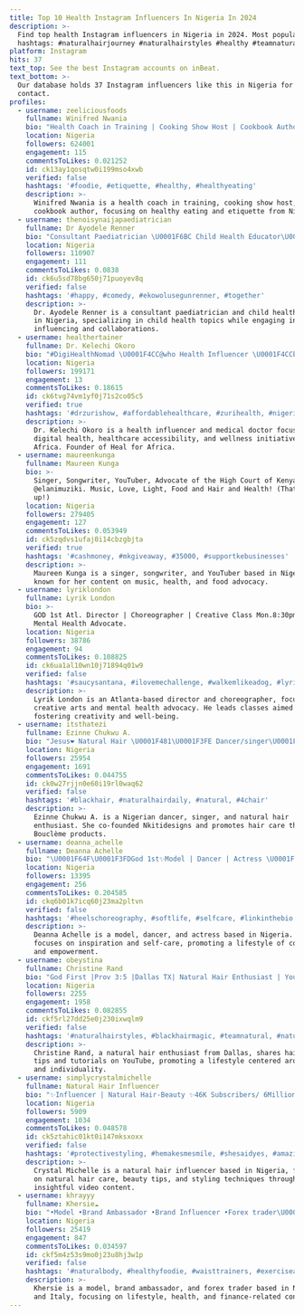 ```yaml
---
title: Top 10 Health Instagram Influencers In Nigeria In 2024
description: >-
  Find top health Instagram influencers in Nigeria in 2024. Most popular
  hashtags: #naturalhairjourney #naturalhairstyles #healthy #teamnatural.
platform: Instagram
hits: 37
text_top: See the best Instagram accounts on inBeat.
text_bottom: >-
  Our database holds 37 Instagram influencers like this in Nigeria for you to
  contact.
profiles:
  - username: zeeliciousfoods
    fullname: Winifred Nwania
    bio: "Health Coach in Training | Cooking Show Host | Cookbook Author\U0001F4DA| Etiquette Queen | YouTuber ONLY EMAIL \U0001F449\U0001F3FD info@zeeliciousfoods.com ORDER MY COOKBOOK\U0001F447\U0001F3FD"
    location: Nigeria
    followers: 624001
    engagement: 115
    commentsToLikes: 0.021252
    id: ck13ay1qosqtw0i199mso4xwb
    verified: false
    hashtags: '#foodie, #etiquette, #healthy, #healthyeating'
    description: >-
      Winifred Nwania is a health coach in training, cooking show host, and
      cookbook author, focusing on healthy eating and etiquette from Nigeria.
  - username: thenoisynaijapaediatrician
    fullname: Dr Ayodele Renner
    bio: "Consultant Paediatrician \U0001F6BC Child Health Educator\U0001F3A4 Brand Influencer\U0001F958 Large Engaged Audience\U0001F399️ Collabs or Biz talk 2 @theoracleva Ads @philip_naijaboi"
    location: Nigeria
    followers: 110907
    engagement: 111
    commentsToLikes: 0.0838
    id: ck6u5sd78bg650j71puoyev8q
    verified: false
    hashtags: '#happy, #comedy, #ekowolusegunrenner, #together'
    description: >-
      Dr. Ayodele Renner is a consultant paediatrician and child health educator
      in Nigeria, specializing in child health topics while engaging in brand
      influencing and collaborations.
  - username: healthertainer
    fullname: Dr. Kelechi Okoro
    bio: "#DigiHealthNomad \U0001F4CC@who Health Influencer \U0001F4CCbrand ambassador @zurihealth_ng \U0001F3A4MDOnTheMIC \U0001F478 @drkelechiokoro \U0001F4CCfounder @healforafrica @healthhubafrica"
    location: Nigeria
    followers: 199171
    engagement: 13
    commentsToLikes: 0.18615
    id: ck6tvg74vm1yf0j71s2co05c5
    verified: true
    hashtags: '#drzurishow, #affordablehealthcare, #zurihealth, #nigeria'
    description: >-
      Dr. Kelechi Okoro is a health influencer and medical doctor focused on
      digital health, healthcare accessibility, and wellness initiatives in
      Africa. Founder of Heal for Africa.
  - username: maureenkunga
    fullname: Maureen Kunga
    bio: >-
      Singer, Songwriter, YouTuber, Advocate of the High Court of Kenya. 1 of
      @elanimuziki. Music, Love, Light, Food and Hair and Health! (That sums it
      up!)
    location: Nigeria
    followers: 279405
    engagement: 127
    commentsToLikes: 0.053949
    id: ck5zqdvs1ufaj0i14cbzgbjta
    verified: true
    hashtags: '#cashmoney, #mkgiveaway, #35000, #supportkebusinesses'
    description: >-
      Maureen Kunga is a singer, songwriter, and YouTuber based in Nigeria,
      known for her content on music, health, and food advocacy.
  - username: lyriklondon
    fullname: Lyrik London
    bio: >-
      GOD 1st Atl. Director | Choreographer | Creative Class Mon.8:30pm/Thrs.6pm
      Mental Health Advocate.
    location: Nigeria
    followers: 38786
    engagement: 94
    commentsToLikes: 0.108825
    id: ck6ua1al10wn10j71894q01w9
    verified: false
    hashtags: '#saucysantana, #ilovemechallenge, #walkemlikeadog, #lyriklondononlineclass'
    description: >-
      Lyrik London is an Atlanta-based director and choreographer, focusing on
      creative arts and mental health advocacy. He leads classes aimed at
      fostering creativity and well-being.
  - username: itsthatezi
    fullname: Ezinne Chukwu A.
    bio: "Jesus❤️ Natural Hair \U0001F481\U0001F3FE Dancer/singer\U0001F648 Co-founder of @nkitidesigns @chinedu13 \U0001F48D Bouclème - EZI15 for 15% off"
    location: Nigeria
    followers: 25954
    engagement: 1691
    commentsToLikes: 0.044755
    id: ck0w27rjjn0e60i19rl0waq62
    verified: false
    hashtags: '#blackhair, #naturalhairdaily, #natural, #4chair'
    description: >-
      Ezinne Chukwu A. is a Nigerian dancer, singer, and natural hair
      enthusiast. She co-founded Nkitidesigns and promotes hair care through
      Bouclème products.
  - username: deanna_achelle
    fullname: Deanna Achelle
    bio: "\U0001F64F\U0001F3FDGod 1st✨Model | Dancer | Actress \U0001F483\U0001F3FDOwner: @iconheeling \U0001F393NCAT Alum\U0001F49B | ΔΦΔ \U0001F43E\U0001FA78 \U0001F48EInspiring Others To Be #NothingLessThanICONIC"
    location: Nigeria
    followers: 13395
    engagement: 256
    commentsToLikes: 0.204585
    id: ckq6b01k7icq60j23ma2pltvn
    verified: false
    hashtags: '#heelschoreography, #softlife, #selfcare, #linkinthebio'
    description: >-
      Deanna Achelle is a model, dancer, and actress based in Nigeria. She
      focuses on inspiration and self-care, promoting a lifestyle of confidence
      and empowerment.
  - username: obeystina
    fullname: Christine Rand
    bio: "God First |Prov 3:5 |Dallas TX| Natural Hair Enthusiast | Youtuber (rebooting) @donatasco Discount Code : Christine10 My \U0001F4F8 page : @crandphotography"
    location: Nigeria
    followers: 2255
    engagement: 1958
    commentsToLikes: 0.082855
    id: ckf5rl27dd25e0j230ixwqlm9
    verified: false
    hashtags: '#naturalhairstyles, #blackhairmagic, #teamnatural, #natural'
    description: >-
      Christine Rand, a natural hair enthusiast from Dallas, shares hair care
      tips and tutorials on YouTube, promoting a lifestyle centered around faith
      and individuality.
  - username: simplycrystalmichelle
    fullname: Natural Hair Influencer
    bio: "✨Influencer | Natural Hair-Beauty ✨46K Subscribers/ 6Million Views YT ✨\U0001F4E7simplycrystalmichelle@gmail.com ✨Watch my latest video!"
    location: Nigeria
    followers: 5909
    engagement: 1034
    commentsToLikes: 0.048578
    id: ck5ztahic01kt0i147mksxoxx
    verified: false
    hashtags: '#protectivestyling, #hemakesmesmile, #shesaidyes, #amazingnaturalhair'
    description: >-
      Crystal Michelle is a natural hair influencer based in Nigeria, focusing
      on natural hair care, beauty tips, and styling techniques through
      insightful video content.
  - username: khrayyy
    fullname: Khersie☁️
    bio: "•Model •Brand Ambassador •Brand Influencer •Forex trader\U0001F4C8 Twitter :khrayyy \U0001F4CDItaly\U0001F1EE\U0001F1F9/Nigeria\U0001F1F3\U0001F1EC"
    location: Nigeria
    followers: 25419
    engagement: 847
    commentsToLikes: 0.034597
    id: ckf5m4z53s9mo0j23u8hj3w1p
    verified: false
    hashtags: '#naturalbody, #healthyfoodie, #waisttrainers, #exerciseathome'
    description: >-
      Khersie is a model, brand ambassador, and forex trader based in Nigeria
      and Italy, focusing on lifestyle, health, and finance-related content.
---
```


